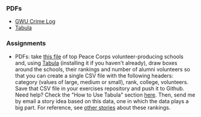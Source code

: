 
### PDFs

  * [GWU Crime Log](https://police.gwu.edu/crime-log)
  * [Tabula](http://tabula.technology/)

### Assignments

  * PDFs: take [this file](http://files.peacecorps.gov/university-rankings/2017/topschools2017.pdf) of top Peace Corps volunteer-producing schools and, using [Tabula](http://tabula.technology/) (installing it if you haven't already), draw boxes around the schools, their rankings and number of alumni volunteers so that you can create a single CSV file with the following headers: category (values of large, medium or small), rank, college, volunteers. Save that CSV file in  your exercises repository and push it to Github. Need help? Check the "How to Use Tabula" section [here](http://tabula.technology/). Then, send me by email a story idea based on this data, one in which the data plays a big part. For reference, see [other stories](https://www.google.com/search?aq=2&oq=peace+corps+college&sourceid=chrome&ie=UTF-8&q=peace+corps+college+rankings#q=peace+corps+college+rankings&tbm=nws&*) about these rankings.
